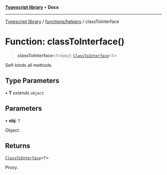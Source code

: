 [**Typescript library**](../../../index.md) • **Docs**

***

[Typescript library](../../../modules.md) / [functions/helpers](../index.md) / classToInterface

# Function: classToInterface()

> **classToInterface**\<`T`\>(`obj`): [`ClassToInterface`](../type-aliases/ClassToInterface.md)\<`T`\>

Self-binds all methods.

## Type Parameters

• **T** *extends* `object`

## Parameters

• **obj**: `T`

Object.

## Returns

[`ClassToInterface`](../type-aliases/ClassToInterface.md)\<`T`\>

Proxy.
